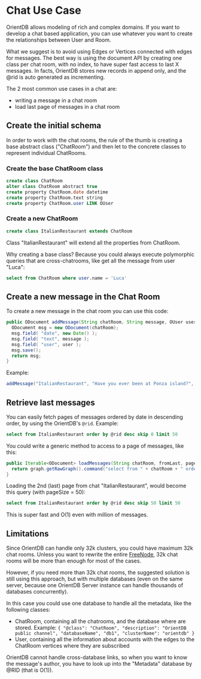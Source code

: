 # Chat Use Case

OrientDB allows modeling of rich and complex domains. If you want to develop a chat based application, you can use whatever you want to create the relationships between User and Room.

What we suggest is to avoid using Edges or Vertices connected with edges for messages. The best way is using the document API by creating one class per chat room, with no index, to have super fast access to last X messages. In facts, OrientDB stores new records in append only, and the @rid is auto generated as incrementing. 

The 2 most common use cases in a chat are:
- writing a message in a chat room
- load last page of messages in a chat room

## Create the initial schema

In order to work with the chat rooms, the rule of the thumb is creating a base abstract class ("ChatRoom") and then let to the concrete classes to represent individual ChatRooms.

### Create the base ChatRoom class

```sql
create class ChatRoom
alter class ChatRoom abstract true
create property ChatRoom.date datetime
create property ChatRoom.text string
create property ChatRoom.user LINK OUser
```

### Create a new ChatRoom

```sql
create class ItalianRestaurant extends ChatRoom
```

Class "ItalianRestaurant" will extend all the properties from ChatRoom.

Why creating a base class? Because you could always execute polymorphic queries that are cross-chatrooms, like get all the message from user "Luca":

```sql
select from ChatRoom where user.name = 'Luca'
```

## Create a new message in the Chat Room

To create a new message in the chat room you can use this code:

```java
public ODocument addMessage(String chatRoom, String message, OUser user) {
  ODocument msg = new ODocument(chatRoom);
  msg.field( "date", new Date() );
  msg.field( "text", message );
  msg.field( "user", user );
  msg.save();
  return msg;
}
```

Example:

```java
addMessage("ItalianRestaurant", "Have you ever been at Ponza island?", database.getUser());
```

## Retrieve last messages
You can easily fetch pages of messages ordered by date in descending order, by using the OrientDB's `@rid`. Example:

```sql
select from ItalianRestaurant order by @rid desc skip 0 limit 50
```

You could write a generic method to access to a page of messages, like this:

```java
public Iterable<ODocument> loadMessages(String chatRoom, fromLast, pageSize) {
  return graph.getRawGraph().command("select from " + chatRoom + " order by @rid desc skip " + fromLast + " limit " + pageSize).execute();
}
```

Loading the 2nd (last) page from chat "ItalianRestaurant", would become this query (with pageSize = 50):

```sql
select from ItalianRestaurant order by @rid desc skip 50 limit 50
```

This is super fast and O(1) even with million of messages.

## Limitations

Since OrientDB can handle only 32k clusters, you could have maximum 32k chat rooms. Unless you want to rewrite the entire [FreeNode](https://freenode.net/index.shtml), 32k chat rooms will be more than enough for most of the cases. 

However, if you need more than 32k chat rooms, the suggested solution is still using this approach, but with multiple databases (even on the same server, because one OrientDB Server instance can handle thousands of databases concurrently).

In this case you could use one database to handle all the metadata, like the following classes:
- ChatRoom, containing all the chatrooms, and the database where are stored. Example: `{ "@class": "ChatRoom", "description": "OrientDB public channel", "databaseName", "db1", "clusterName": "orientdb" }`
- User, containing all the information about accounts with the edges to the ChatRoom vertices where they are subscribed

OrientDB cannot handle cross-database links, so when you want to know the message's author, you have to look up into the "Metadata" database by @RID (that is O(1)).
